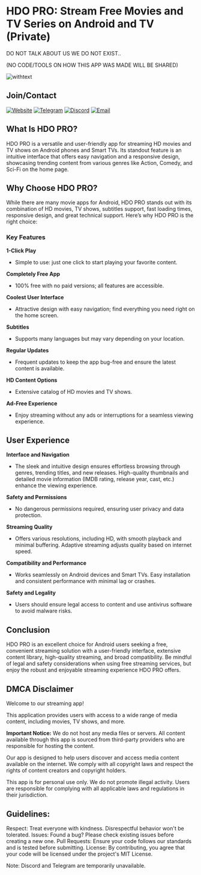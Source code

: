 # HDO PRO: Stream Free Movies and TV Series on Android and TV (Private)
DO NOT TALK ABOUT US WE DO NOT EXIST..

(NO CODE/TOOLS ON HOW THIS APP WAS MADE WILL BE SHARED)

![withtext](https://github.com/user-attachments/assets/f23fcaf8-3da2-4546-9029-ebf0eeee2268)

## Join/Contact

[![Website](https://img.shields.io/badge/Website-Visit-brightgreen)](https://hdopro.netlify.app/)
[![Telegram](https://img.shields.io/badge/Telegram-Temporarily_Unavailable-lightgrey)](#)
[![Discord](https://img.shields.io/badge/Discord-Temporarily_Unavailable-lightgrey)](#)
[![Email](https://img.shields.io/badge/Email-Contact-red)](mailto:hdopro@protonmail.com)

## What Is HDO PRO?

HDO PRO is a versatile and user-friendly app for streaming HD movies and TV shows on Android phones and Smart TVs. Its standout feature is an intuitive interface that offers easy navigation and a responsive design, showcasing trending content from various genres like Action, Comedy, and Sci-Fi on the home page.

## Why Choose HDO PRO?

While there are many movie apps for Android, HDO PRO stands out with its combination of HD movies, TV shows, subtitles support, fast loading times, responsive design, and great technical support. Here’s why HDO PRO is the right choice:

### Key Features

**1-Click Play**
   - Simple to use: just one click to start playing your favorite content.

**Completely Free App**
   - 100% free with no paid versions; all features are accessible.

**Coolest User Interface**
   - Attractive design with easy navigation; find everything you need right on the home screen.

**Subtitles**
   - Supports many languages but may vary depending on your location.

**Regular Updates**
   - Frequent updates to keep the app bug-free and ensure the latest content is available.

**HD Content Options**
   - Extensive catalog of HD movies and TV shows.

**Ad-Free Experience**
   - Enjoy streaming without any ads or interruptions for a seamless viewing experience.

## User Experience

**Interface and Navigation**
   - The sleek and intuitive design ensures effortless browsing through genres, trending titles, and new releases. High-quality thumbnails and detailed movie information (IMDB rating, release year, cast, etc.) enhance the viewing experience.

**Safety and Permissions**
   - No dangerous permissions required, ensuring user privacy and data protection.

**Streaming Quality**
   - Offers various resolutions, including HD, with smooth playback and minimal buffering. Adaptive streaming adjusts quality based on internet speed.

**Compatibility and Performance**
   - Works seamlessly on Android devices and Smart TVs. Easy installation and consistent performance with minimal lag or crashes.

**Safety and Legality**
   - Users should ensure legal access to content and use antivirus software to avoid malware risks.

## Conclusion

HDO PRO is an excellent choice for Android users seeking a free, convenient streaming solution with a user-friendly interface, extensive content library, high-quality streaming, and broad compatibility. Be mindful of legal and safety considerations when using free streaming services, but enjoy the robust and enjoyable streaming experience HDO PRO offers.

## DMCA Disclaimer

Welcome to our streaming app!

This application provides users with access to a wide range of media content, including movies, TV shows, and more.

**Important Notice:** We do not host any media files or servers. All content available through this app is sourced from third-party providers who are responsible for hosting the content.

Our app is designed to help users discover and access media content available on the internet. We comply with all copyright laws and respect the rights of content creators and copyright holders.

This app is for personal use only. We do not promote illegal activity. Users are responsible for complying with all applicable laws and regulations in their jurisdiction.

## Guidelines:

Respect: Treat everyone with kindness. Disrespectful behavior won't be tolerated.
Issues: Found a bug? Please check existing issues before creating a new one.
Pull Requests: Ensure your code follows our standards and is tested before submitting.
License: By contributing, you agree that your code will be licensed under the project's MIT License.

Note: Discord and Telegram are temporarily unavailable.
